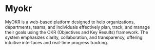 # Myokr
MyOKR is a web-based platform designed to help organizations, departments, teams, and individuals effectively plan, track, and manage their goals using the OKR (Objectives and Key Results) framework. The system emphasizes clarity, collaboration, and transparency, offering intuitive interfaces and real-time progress tracking.
